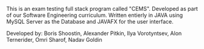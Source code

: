 This is an exam testing full stack program called "CEMS". 
Developed as part of our Software Engineering curriculum.
Written entierly in JAVA using MySQL Server as the Database
and JAVAFX for the user interface.

Developed by:
Boris Shoostin,
Alexander Pitkin,
Ilya Vorotyntsev,
Alon Ternerider,
Omri Sharof,
Nadav Goldin
